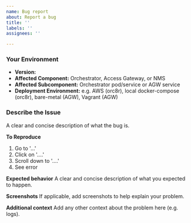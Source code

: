 ```yaml
---
name: Bug report
about: Report a bug
title: ''
labels: ''
assignees: ''

---
```


### Your Environment

- **Version:**
- **Affected Component:** Orchestrator, Access Gateway, or NMS
- **Affected Subcomponent:** Orchestrator pod/service or AGW service
- **Deployment Environment:** e.g. AWS (orc8r), local docker-compose (orc8r), bare-metal (AGW), Vagrant (AGW)

### Describe the Issue

A clear and concise description of what the bug is.

**To Reproduce**
1. Go to '...'
2. Click on '....'
3. Scroll down to '....'
4. See error

**Expected behavior**
A clear and concise description of what you expected to happen.

**Screenshots**
If applicable, add screenshots to help explain your problem.

**Additional context**
Add any other context about the problem here (e.g. logs).
